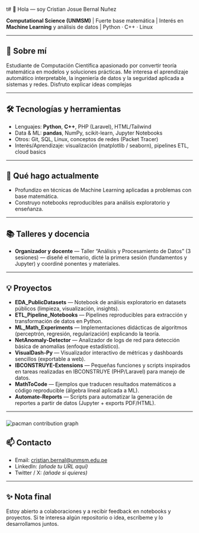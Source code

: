 t# 👋 Hola — soy Cristian Josue Bernal Nuñez

**Computational Science (UNMSM)** | Fuerte base matemática | Interés en **Machine Learning** y análisis de datos | Python · C++ · Linux

---

## 🚀 Sobre mí
Estudiante de Computación Científica apasionado por convertir teoría matemática en modelos y soluciones prácticas. Me interesa el aprendizaje automático interpretable, la ingeniería de datos y la seguridad aplicada a sistemas y redes. Disfruto explicar ideas complejas

---

## 🛠️ Tecnologías y herramientas
- Lenguajes: **Python**, **C++**, PHP (Laravel), HTML/Tailwind  
- Data & ML: **pandas**, NumPy, scikit-learn, Jupyter Notebooks  
- Otros: Git, SQL, Linux, conceptos de redes (Packet Tracer)  
- Interés/Aprendizaje: visualización (matplotlib / seaborn), pipelines ETL, cloud basics

---

## 🎯 Qué hago actualmente
- Profundizo en técnicas de Machine Learning aplicadas a problemas con base matemática.  
- Construyo notebooks reproducibles para análisis exploratorio y enseñanza. 

---

## 📚 Talleres y docencia
- **Organizador y docente** — Taller “Análisis y Procesamiento de Datos” (3 sesiones) — diseñé el temario, dicté la primera sesión (fundamentos y Jupyter) y coordiné ponentes y materiales.

---

## 💡 Proyectos

- **EDA_PublicDatasets** — Notebook de análisis exploratorio en datasets públicos (limpieza, visualización, insights).  
- **ETL_Pipeline_Notebooks** — Pipelines reproducibles para extracción y transformación de datos en Python.  
- **ML_Math_Experiments** — Implementaciones didácticas de algoritmos (perceptrón, regresión, regularización) explicando la teoría.  
- **NetAnomaly-Detector** — Analizador de logs de red para detección básica de anomalías (enfoque estadístico).  
- **VisualDash-Py** — Visualizador interactivo de métricas y dashboards sencillos (exportable a web).  
- **IBCONSTRUYE-Extensions** — Pequeñas funciones y scripts inspirados en tareas realizadas en IBCONSTRUYE (PHP/Laravel) para manejo de datos.  
- **MathToCode** — Ejemplos que traducen resultados matemáticos a código reproducible (álgebra lineal aplicada a ML).  
- **Automate-Reports** — Scripts para automatizar la generación de reportes a partir de datos (Jupyter + exports PDF/HTML).

---

###

<picture>
  <source media="(prefers-color-scheme: dark)" srcset="https://raw.githubusercontent.com/Cristian1191/Cristian1191/output/pacman-contribution-graph-dark.svg">
  <source media="(prefers-color-scheme: light)" srcset="https://raw.githubusercontent.com/Cristian1191/Cristian1191/output/pacman-contribution-graph.svg">
  <img alt="pacman contribution graph" src="https://raw.githubusercontent.com/Cristian1191/Cristian1191/output/pacman-contribution-graph.svg">
</picture>

###

## 📫 Contacto
- Email: cristian.bernal@unmsm.edu.pe  
- LinkedIn: *(añade tu URL aquí)*  
- Twitter / X: *(añade si quieres)*

---

## ✨ Nota final
Estoy abierto a colaboraciones y a recibir feedback en notebooks y proyectos. Si te interesa algún repositorio o idea, escríbeme y lo desarrollamos juntos.

<!-- Gracias por pasar por mi perfil 👋 -->
